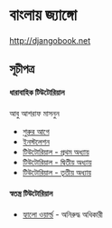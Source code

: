 # বাংলায় জ্যাঙ্গো
<a href="http://djangobook.net">http://djangobook.net</a>


## সূচীপত্র 

#### ধারাবাহিক টিউটোরিয়াল
আবু আশরাফ মাসনুন
<br/>

* <a href="Introduction.md">শুরুর আগে</a>
* <a href="Installation.md">ইনস্টলেশন</a>
* <a href="Tutorial/Part1.md">টিউটোরিয়াল - প্রথম অধ্যায়</a>
* <a href="Tutorial/Part2.md">টিউটোরিয়াল - দ্বিতীয় অধ্যায়</a>
* <a href="Tutorial/Part3.md">টিউটোরিয়াল - তৃতীয় অধ্যায়</a>



#### স্বতন্ত্র টিউটোরিয়াল 
* <a href="Cookbook/AniruddhaHelloWorld.md">হ্যালো ওয়ার্ল্ড</a> - অনিরুদ্ধ অধিকারী 